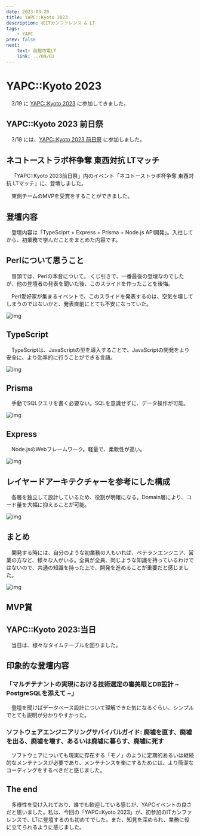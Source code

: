 ```yaml
---
date: 2023-03-20
title: YAPC::Kyoto 2023
description: 初ITカンファレンス & LT
tags: 
    - YAPC
prev: false
next:
    text: 函館市電LT
    link: ../09/01
---
```


# YAPC::Kyoto 2023
&emsp;3/19 に [YAPC::Kyoto 2023](https://yapcjapan.org/2023kyoto/) に参加してきました。

## YAPC::Kyoto 2023 前日祭
&emsp;3/18 には、[YAPC::Kyoto 2023 前日祭](https://yapcjapan.connpass.com/event/276583) に参加しました。

## ネコトーストラボ杯争奪 東西対抗 LTマッチ

&emsp;「YAPC::Kyoto 2023前日祭」内のイベント「ネコトーストラボ杯争奪 東西対抗 LTマッチ」に、登壇しました。

<X tweetId="1638784761748672514" />

&emsp;東側チームのMVPを受賞をすることができました。

## 登壇内容

&emsp;登壇内容は「TypeSciprt + Express + Prisma + Node.js API開発」。入社してから、初業務で学んだことをまとめた内容です。

## Perlについて思うこと

&emsp;冒頭では、Perlの本音について。
くじ引きで、一番最後の登壇なのでしたが、他の登壇者の発表を聞いた後、このスライドを作ったことを後悔。

&emsp;Perl愛好家が集まるイベントで、このスライドを発表するのは、空気を壊してしまうのではないかと、発表直前にとても不安になっていた。
 
![img](img/01/01.png)

## TypeScript
&emsp;TypeScriptは、JavaScriptの型を導入することで、JavaScriptの開発をより安全に、より効率的に行うことができる言語。

![img](img/01/02.png)

## Prisma
&emsp;手動でSQLクエリを書く必要ない。SQLを意識せずに、データ操作が可能。

![img](img/01/03.png)

## Express
&emsp;Node.jsのWebフレームワーク。軽量で、柔軟性が高い。

![img](img/01/04.png)

## レイヤードアーキテクチャーを参考にした構成
&emsp;各層を独立して設計しているため、役割が明確になる。Domain層により、コード量を大幅に抑えることが可能。

![img](img/01/05.png)

## まとめ
&emsp;開発する時には、自分のような初業務の人もいれば、ベテランエンジニア、営業の方など、様々な人がいる。全員が全員、同じような知識を持っているわけではないので、共通の知識を持った上で、開発を進めることが重要だと感じました。

![img](img/01/06.png)

## MVP賞

<X tweetId="1645386082308227072" />

## YAPC::Kyoto 2023:当日
&emsp;当日は、様々なタイムテーブルを回りました。

## 印象的な登壇内容

### 「マルチテナントの実現における技術選定の審美眼とDB設計 ~ PostgreSQLを添えて ~」

&emsp;登壇を聞けばデータベース設計について理解できた気になるくらい、シンプルでとても説明が分かりやすかった。

### ソフトウェアエンジニアリングサバイバルガイド: 廃墟を直す、廃墟を出る、廃墟を壊す、あるいは廃墟に暮らす、廃墟に死す

&emsp;ソフトウェアについても現実に存在する「モノ」のように定期的あるいは継続的なメンテナンスが必要であり、メンテナンスを楽にするためには、より簡潔なコーディングをするべきだと感じました。

## The end
&emsp;多様性を受け入れており、誰でも歓迎している感じが、YAPCイベントの良さだと思いました。私は、今回の「YAPC::Kyoto 2023」が、初参加のITカンファレンスで、LTに登壇するのも初めてでした。また、知見を深められ、業務に役に立てられるように感じました。